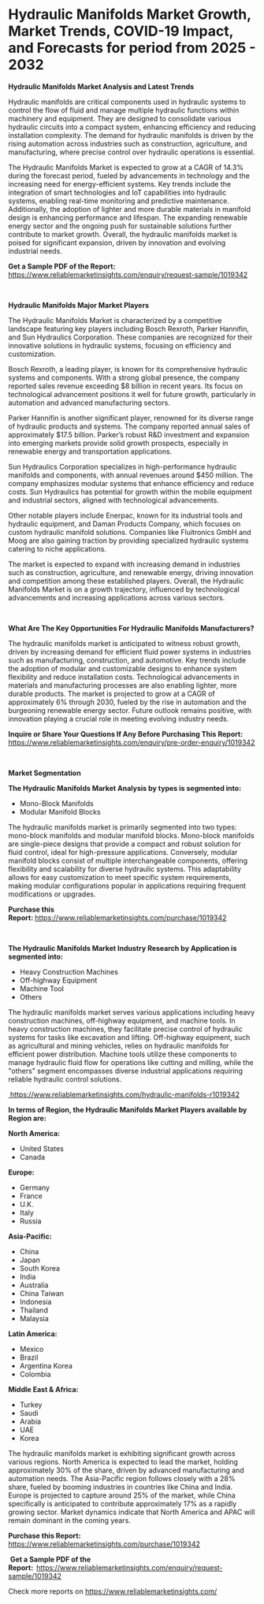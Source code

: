 <p><h1>Hydraulic Manifolds Market Growth, Market Trends, COVID-19 Impact, and Forecasts for period from 2025 - 2032</h1></p><p><strong>Hydraulic Manifolds Market Analysis and Latest Trends</strong></p>
<p><p>Hydraulic manifolds are critical components used in hydraulic systems to control the flow of fluid and manage multiple hydraulic functions within machinery and equipment. They are designed to consolidate various hydraulic circuits into a compact system, enhancing efficiency and reducing installation complexity. The demand for hydraulic manifolds is driven by the rising automation across industries such as construction, agriculture, and manufacturing, where precise control over hydraulic operations is essential. </p><p>The Hydraulic Manifolds Market is expected to grow at a CAGR of 14.3% during the forecast period, fueled by advancements in technology and the increasing need for energy-efficient systems. Key trends include the integration of smart technologies and IoT capabilities into hydraulic systems, enabling real-time monitoring and predictive maintenance. Additionally, the adoption of lighter and more durable materials in manifold design is enhancing performance and lifespan. The expanding renewable energy sector and the ongoing push for sustainable solutions further contribute to market growth. Overall, the hydraulic manifolds market is poised for significant expansion, driven by innovation and evolving industrial needs.</p></p>
<p><strong>Get a Sample PDF of the Report:&nbsp;</strong> <a href="https://www.reliablemarketinsights.com/enquiry/request-sample/1019342?utm_campaign=3184&utm_medium=2&utm_source=Github&utm_content=ia&utm_term=09042025&utm_id=hydraulic-manifolds">https://www.reliablemarketinsights.com/enquiry/request-sample/1019342</a></p>
<p>&nbsp;</p>
<p><strong>Hydraulic Manifolds Major Market Players</strong></p>
<p><p>The Hydraulic Manifolds Market is characterized by a competitive landscape featuring key players including Bosch Rexroth, Parker Hannifin, and Sun Hydraulics Corporation. These companies are recognized for their innovative solutions in hydraulic systems, focusing on efficiency and customization.</p><p>Bosch Rexroth, a leading player, is known for its comprehensive hydraulic systems and components. With a strong global presence, the company reported sales revenue exceeding $8 billion in recent years. Its focus on technological advancement positions it well for future growth, particularly in automation and advanced manufacturing sectors.</p><p>Parker Hannifin is another significant player, renowned for its diverse range of hydraulic products and systems. The company reported annual sales of approximately $17.5 billion. Parker’s robust R&D investment and expansion into emerging markets provide solid growth prospects, especially in renewable energy and transportation applications.</p><p>Sun Hydraulics Corporation specializes in high-performance hydraulic manifolds and components, with annual revenues around $450 million. The company emphasizes modular systems that enhance efficiency and reduce costs. Sun Hydraulics has potential for growth within the mobile equipment and industrial sectors, aligned with technological advancements.</p><p>Other notable players include Enerpac, known for its industrial tools and hydraulic equipment, and Daman Products Company, which focuses on custom hydraulic manifold solutions. Companies like Fluitronics GmbH and Moog are also gaining traction by providing specialized hydraulic systems catering to niche applications.</p><p>The market is expected to expand with increasing demand in industries such as construction, agriculture, and renewable energy, driving innovation and competition among these established players. Overall, the Hydraulic Manifolds Market is on a growth trajectory, influenced by technological advancements and increasing applications across various sectors.</p></p>
<p>&nbsp;</p>
<p><strong>What Are The Key Opportunities For Hydraulic Manifolds Manufacturers?</strong></p>
<p><p>The hydraulic manifolds market is anticipated to witness robust growth, driven by increasing demand for efficient fluid power systems in industries such as manufacturing, construction, and automotive. Key trends include the adoption of modular and customizable designs to enhance system flexibility and reduce installation costs. Technological advancements in materials and manufacturing processes are also enabling lighter, more durable products. The market is projected to grow at a CAGR of approximately 6% through 2030, fueled by the rise in automation and the burgeoning renewable energy sector. Future outlook remains positive, with innovation playing a crucial role in meeting evolving industry needs.</p></p>
<p><strong>Inquire or Share Your Questions If Any Before Purchasing This Report:</strong> <a href="https://www.reliablemarketinsights.com/enquiry/pre-order-enquiry/1019342?utm_campaign=3184&utm_medium=2&utm_source=Github&utm_content=ia&utm_term=09042025&utm_id=hydraulic-manifolds">https://www.reliablemarketinsights.com/enquiry/pre-order-enquiry/1019342</a></p>
<p>&nbsp;</p>
<p><strong>Market Segmentation</strong></p>
<p><strong>The Hydraulic Manifolds Market Analysis by types is segmented into:</strong></p>
<p><ul><li>Mono-Block Manifolds</li><li>Modular Manifold Blocks</li></ul></p>
<p><p>The hydraulic manifolds market is primarily segmented into two types: mono-block manifolds and modular manifold blocks. Mono-block manifolds are single-piece designs that provide a compact and robust solution for fluid control, ideal for high-pressure applications. Conversely, modular manifold blocks consist of multiple interchangeable components, offering flexibility and scalability for diverse hydraulic systems. This adaptability allows for easy customization to meet specific system requirements, making modular configurations popular in applications requiring frequent modifications or upgrades.</p></p>
<p><strong>Purchase this Report:&nbsp;</strong><a href="https://www.reliablemarketinsights.com/purchase/1019342?utm_campaign=3184&utm_medium=2&utm_source=Github&utm_content=ia&utm_term=09042025&utm_id=hydraulic-manifolds">https://www.reliablemarketinsights.com/purchase/1019342</a></p>
<p>&nbsp;</p>
<p><strong>The Hydraulic Manifolds Market Industry Research by Application is segmented into:</strong></p>
<p><ul><li>Heavy Construction Machines</li><li>Off-highway Equipment</li><li>Machine Tool</li><li>Others</li></ul></p>
<p><p>The hydraulic manifolds market serves various applications including heavy construction machines, off-highway equipment, and machine tools. In heavy construction machines, they facilitate precise control of hydraulic systems for tasks like excavation and lifting. Off-highway equipment, such as agricultural and mining vehicles, relies on hydraulic manifolds for efficient power distribution. Machine tools utilize these components to manage hydraulic fluid flow for operations like cutting and milling, while the "others" segment encompasses diverse industrial applications requiring reliable hydraulic control solutions.</p></p>
<p><a href="https://www.reliablemarketinsights.com/hydraulic-manifolds-r1019342?utm_campaign=3184&utm_medium=2&utm_source=Github&utm_content=ia&utm_term=09042025&utm_id=hydraulic-manifolds">&nbsp;https://www.reliablemarketinsights.com/hydraulic-manifolds-r1019342</a></p>
<p><strong>In terms of Region, the Hydraulic Manifolds Market Players available by Region are:</strong></p>
<p>
    <p> <strong> North America: </strong>
        <ul>
            <li>United States</li>
            <li>Canada</li>
        </ul>
        </p> 
    <p> <strong> Europe: </strong>
        <ul>
            <li>Germany</li>
            <li>France</li>
            <li>U.K.</li>
            <li>Italy</li>
            <li>Russia</li>
        </ul>
        </p> 
    <p> <strong> Asia-Pacific: </strong>
        <ul>
            <li>China</li>
            <li>Japan</li>
            <li>South Korea</li>
            <li>India</li>
            <li>Australia</li>
            <li>China Taiwan</li>
            <li>Indonesia</li>
            <li>Thailand</li>
            <li>Malaysia</li>
        </ul>
        </p> 
    <p> <strong> Latin America: </strong>
        <ul>
            <li>Mexico</li>
            <li>Brazil</li>
            <li>Argentina Korea</li>
            <li>Colombia</li>
        </ul>
        </p> 
    <p> <strong> Middle East & Africa: </strong>
        <ul>
            <li>Turkey</li>
            <li>Saudi</li>
            <li>Arabia</li>
            <li>UAE</li>
            <li>Korea</li>
        </ul>
    </p>
    </p>
<p><p>The hydraulic manifolds market is exhibiting significant growth across various regions. North America is expected to lead the market, holding approximately 30% of the share, driven by advanced manufacturing and automation needs. The Asia-Pacific region follows closely with a 28% share, fueled by booming industries in countries like China and India. Europe is projected to capture around 25% of the market, while China specifically is anticipated to contribute approximately 17% as a rapidly growing sector. Market dynamics indicate that North America and APAC will remain dominant in the coming years.</p></p>
<p><strong>Purchase this Report: </strong><a href="https://www.reliablemarketinsights.com/purchase/1019342?utm_campaign=3184&utm_medium=2&utm_source=Github&utm_content=ia&utm_term=09042025&utm_id=hydraulic-manifolds">https://www.reliablemarketinsights.com/purchase/1019342</a></p>
<p>&nbsp;<strong>Get a Sample PDF of the Report:&nbsp;&nbsp;</strong><a href="https://www.reliablemarketinsights.com/enquiry/request-sample/1019342?utm_campaign=3184&utm_medium=2&utm_source=Github&utm_content=ia&utm_term=09042025&utm_id=hydraulic-manifolds">https://www.reliablemarketinsights.com/enquiry/request-sample/1019342</a></p>
<p><strong></strong></p>
<p>Check more reports on <a href="https://www.reliablemarketinsights.com/?utm_campaign=3184&utm_medium=2&utm_source=Github&utm_content=ia&utm_term=09042025&utm_id=hydraulic-manifolds">https://www.reliablemarketinsights.com/</a></p>